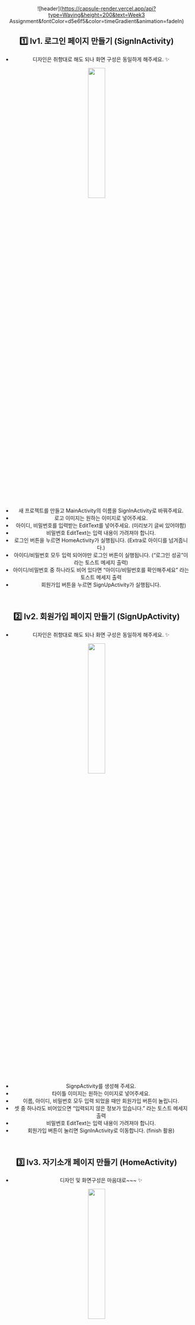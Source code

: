 <div align="center">
  
  ![header](https://capsule-render.vercel.app/api?type=Waving&height=200&text=Week3 Assignment&fontColor=d5e6f5&color=timeGradient&animation=fadeIn)
</div>
<div align=center>

1️⃣ **lv1. 로그인 페이지 만들기 (SignInActivity)**
---
- 디자인은 취향대로 해도 되나 화면 구성은 동일하게 해주세요. ✨
<img width="30%" src="https://user-images.githubusercontent.com/139092551/258107423-7f665f8f-3402-44e7-abe8-61508deaaebf.png"/>

- 새 프로젝트를 만들고 MainActivity의 이름을 SignInActivity로 바꿔주세요.
- 로고 이미지는 원하는 이미지로 넣어주세요.
- 아이디, 비밀번호를 입력받는 EditText를 넣어주세요. (미리보기 글씨 있어야함)
- 비밀번호 EditText는 입력 내용이 가려져야 합니다.
- 로그인 버튼을 누르면 HomeActivity가 실행됩니다. (Extra로 아이디를 넘겨줍니다.)
- 아이디/비밀번호 모두 입력 되어야만 로그인 버튼이 실행됩니다. (“로그인 성공”이라는  토스트 메세지 출력)
- 아이디/비밀번호 중 하나라도 비어 있다면 “아이디/비밀번호를 확인해주세요” 라는 토스트 메세지 출력
- 회원가입 버튼을 누르면 SignUpActivity가 실행됩니다.

<br/>


2️⃣ **lv2. 회원가입 페이지 만들기 (SignUpActivity)**
---
- 디자인은 취향대로 해도 되나 화면 구성은 동일하게 해주세요. ✨

<img width="30%" src="https://user-images.githubusercontent.com/139092551/258402734-219a4bb2-3c47-4fe2-aaa1-f274acbf5144.png"/>

- SignpActivity를 생성해 주세요.
- 타이틀 이미지는 원하는 이미지로 넣어주세요.
- 이름, 아이디, 비밀번호 모두 입력 되었을 때만 회원가입 버튼이 눌립니다.
- 셋 중 하나라도 비어있으면 “입력되지 않은 정보가 있습니다.” 라는 토스트 메세지 출력
- 비밀번호 EditText는 입력 내용이 가려져야 합니다.
- 회원가입 버튼이 눌리면 SignInActivity로 이동합니다. (finish 활용)

<br/>


3️⃣ **lv3. 자기소개 페이지 만들기 (HomeActivity)**
---
- 디자인 및 화면구성은 마음대로~~~ ✨

<img width="30%" src="https://user-images.githubusercontent.com/139092551/258402837-9b666d05-c0d4-4e54-807a-24108de2b503.png"/>

- HomeActivity를 생성해 주세요.
- SignInActivity에서 받은 extra data(아이디)를 화면에 표시해주세요.
- ImageView, TextView 외에 각종 Widget을 활용해 자유롭게 화면을 디자인 해주세요.
    - 이름, 나이, MBTI 등 자기소개등이 들어가는 위젯을 자유롭게 디자인해주세요.
- 종료 버튼이 눌리면 SignInActivity로 이동합니다. (finish 활용)

<br/>


⚙ **선택과제 : 필수는 아니에요~**
---
선택 과제는 안드로이드 앱개발 입문 강의를 기반으로 하지만 한 걸음 더 성장하기 위해 고민하며 공부한 후 구현하는 과제 입니다.  혼자, 또는 팀원과 함께 공부하며 도전해보세요!!

### 1. **화면 이동 + @**

- 회원 가입페이지에서 입력한 아이디/비밀번호가 로그인 화면으로 돌아올 때 자동 입력되는 기능!
- Hint! `registerForActivityResult` 를 알아봅시다.
- [참고 영상] (https://github.com/thundevistan/IntroduceAPP/issues/7#issue-1837803090)

### 2. 자기 소개 랜덤 사진

- 5장의 사진을 등록합니다. (drawable 폴더)
- 자기소개 페이지가 시작될 때 5장 중 랜덤으로 1장의 사진이 표시됩니다.
- [참고 영상] (https://github.com/thundevistan/IntroduceAPP/issues/7#issue-1837803090)

<br/>

💡 **도전과제**
---
### Custom button design.
1. HomeActivity의 종료 버튼을 아래 동영상 처럼 만들어주세요.
2. 동작방식
- 버튼 모양은 ractangle, 모서리가 10dp 둥글게 만들어요
- 종료 버튼을 누르면(pressed) 배경색과 스마일 아이콘, 종료 텍스트 색상이 변경됩니다.
- 스마일 아이콘 및 텍스트 색상은 임의 변경 가능합니다.
- 참고로, HomeActivity.kt파일은 건들지 않습니다.  (selector이용)
- [참고 영상] (https://github.com/thundevistan/IntroduceAPP/issues/8#issue-1837821223)
